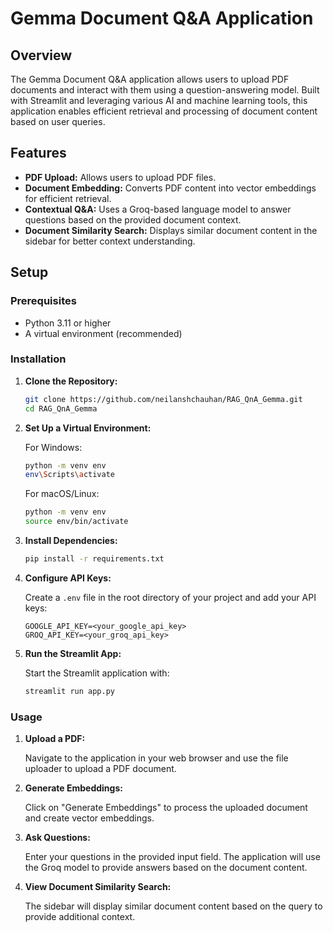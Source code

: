 # Gemma Document Q&A Application

## Overview

The Gemma Document Q&A application allows users to upload PDF documents and interact with them using a question-answering model. Built with Streamlit and leveraging various AI and machine learning tools, this application enables efficient retrieval and processing of document content based on user queries.

## Features

- **PDF Upload:** Allows users to upload PDF files.
- **Document Embedding:** Converts PDF content into vector embeddings for efficient retrieval.
- **Contextual Q&A:** Uses a Groq-based language model to answer questions based on the provided document context.
- **Document Similarity Search:** Displays similar document content in the sidebar for better context understanding.

## Setup

### Prerequisites

- Python 3.11 or higher
- A virtual environment (recommended)

### Installation

1. **Clone the Repository:**

    ```bash
    git clone https://github.com/neilanshchauhan/RAG_QnA_Gemma.git
    cd RAG_QnA_Gemma
    ```

2. **Set Up a Virtual Environment:**

    For Windows:

    ```bash
    python -m venv env
    env\Scripts\activate
    ```

    For macOS/Linux:

    ```bash
    python -m venv env
    source env/bin/activate
    ```

3. **Install Dependencies:**

    ```bash
    pip install -r requirements.txt
    ```

4. **Configure API Keys:**

    Create a `.env` file in the root directory of your project and add your API keys:

    ```plaintext
    GOOGLE_API_KEY=<your_google_api_key>
    GROQ_API_KEY=<your_groq_api_key>
    ```

5. **Run the Streamlit App:**

    Start the Streamlit application with:

    ```bash
    streamlit run app.py
    ```

### Usage

1. **Upload a PDF:**

    Navigate to the application in your web browser and use the file uploader to upload a PDF document.

2. **Generate Embeddings:**

    Click on "Generate Embeddings" to process the uploaded document and create vector embeddings.

3. **Ask Questions:**

    Enter your questions in the provided input field. The application will use the Groq model to provide answers based on the document content.

4. **View Document Similarity Search:**

    The sidebar will display similar document content based on the query to provide additional context.

